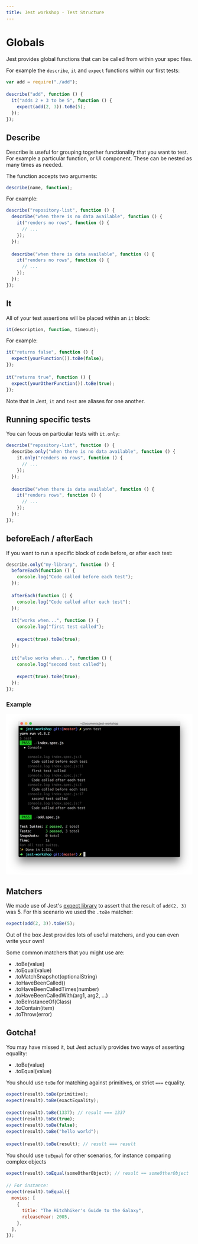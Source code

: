 ```yaml
---
title: Jest workshop - Test Structure
---
```


# Globals

Jest provides global functions that can be called from within your spec files.

For example the `describe`, `it` and `expect` functions within our first tests:

```javascript
var add = require("./add");

describe("add", function () {
  it("adds 2 + 3 to be 5", function () {
    expect(add(2, 3)).toBe(5);
  });
});
```

## Describe

Describe is useful for grouping together functionality that you want to test. For example a
particular function, or UI component. These can be nested as many times as needed.

The function accepts two arguments:

```javascript
describe(name, function);
```

For example:

```javascript
describe("repository-list", function () {
  describe("when there is no data available", function () {
    it("renders no rows", function () {
      // ...
    });
  });

  describe("when there is data available", function () {
    it("renders no rows", function () {
      // ...
    });
  });
});
```

## It

All of your test assertions will be placed within an `it` block:

```javascript
it(description, function, timeout);
```

For example:

```javascript
it("returns false", function () {
  expect(yourFunction()).toBe(false);
});

it("returns true", function () {
  expect(yourOtherFunction()).toBe(true);
});
```

Note that in Jest, `it` and `test` are aliases for one another.

## Running specific tests

You can focus on particular tests with `it.only`:

```javascript {"highlight": "3"}
describe("repository-list", function () {
  describe.only("when there is no data available", function () {
    it.only("renders no rows", function () {
      // ...
    });
  });

  describe("when there is data available", function () {
    it("renders rows", function () {
      // ...
    });
  });
});
```

## beforeEach / afterEach

If you want to run a specific block of code before, or after each test:

```javascript {"highlight": "2-8"}
describe.only("my-library", function () {
  beforeEach(function () {
    console.log("Code called before each test");
  });

  afterEach(function () {
    console.log("Code called after each test");
  });

  it("works when...", function () {
    console.log("first test called");

    expect(true).toBe(true);
  });

  it("also works when...", function () {
    console.log("second test called");

    expect(true).toBe(true);
  });
});
```

### Example

![](./before-each.png "Picture shows a beforeEach console.log running before the test body log, followed by a subsequent afterEach log")

## Matchers

We made use of Jest's [expect library](https://facebook.github.io/jest/docs/en/expect.html) to
assert that the result of `add(2, 3)` was 5. For this scenario we used the `.toBe` matcher:

```javascript
expect(add(2, 3)).toBe(5);
```

Out of the box Jest provides lots of useful matchers, and you can even write your own!

Some common matchers that you might use are:

- .toBe(value)
- .toEqual(value)
- .toMatchSnapshot(optionalString)
- .toHaveBeenCalled()
- .toHaveBeenCalledTimes(number)
- .toHaveBeenCalledWith(arg1, arg2, ...)
- .toBeInstanceOf(Class)
- .toContain(item)
- .toThrow(error)

## Gotcha!

You may have missed it, but Jest actually provides two ways of asserting equality:

- .toBe(value)
- .toEqual(value)

You should use `toBe` for matching against primitives, or strict `===` equality.

```javascript
expect(result).toBe(primitive);
expect(result).toBe(exactEquality);

expect(result).toBe(1337); // result === 1337
expect(result).toBe(true);
expect(result).toBe(false);
expect(result).toBe("hello world");

expect(result).toBe(result); // result === result
```

You should use `toEqual` for other scenarios, for instance comparing complex objects

```javascript
expect(result).toEqual(someOtherObject); // result == someOtherObject

// For instance:
expect(result).toEqual({
  movies: [
    {
      title: "The Hitchhiker's Guide to the Galaxy",
      releaseYear: 2005,
    },
  ],
});
```
